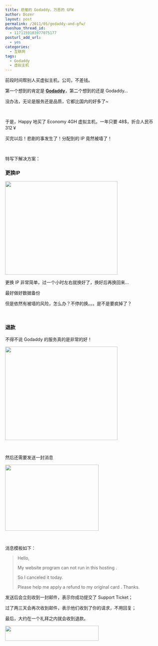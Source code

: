 ```yaml
---
title: 悲催的 Godaddy，万恶的 GFW
author: Dozer
layout: post
permalink: /2011/05/godaddy-and-gfw/
duoshuo_thread_id:
  - 1171159103977075177
posturl_add_url:
  - yes
categories:
  - 互联网
tags:
  - Godaddy
  - 虚拟主机
---
```

前段时间帮别人买虚拟主机，公司，不差钱。

第一个想到的肯定是 **<a href="http://www.godaddy.com/" target="_blank">Godaddy</a>**，第二个想到的还是 Godaddy…

没办法，无论是服务还是品质，它都比国内的好多了~

&nbsp;

于是，Happy 地买了 Economy 4GH 虚拟主机，一年只要 48$，折合人民币 312￥

买完以后！悲剧的事发生了！分配到的 IP 竟然被墙了！

&nbsp;

特写下解决方案：

<!--more-->

### 更换IP

[<img class="alignnone size-full wp-image-339" title="ip" alt="" src="http://www.dozer.cc/wp-content/uploads/2011/05/ip.gif" width="360" height="300" />][1]

更换 IP 非常简单，过一个小时左右就换好了，换好后再换回来…

最好做好数据备份

但是依然有被墙的风险，怎么办？不停的换。。。是不是要疯掉了？

&nbsp;

### 退款

不得不说 Godaddy 的服务真的是非常的好！

[<img class="alignnone size-full wp-image-340" title="cancel" alt="" src="http://www.dozer.cc/wp-content/uploads/2011/05/cancel.gif" width="360" height="300" />][2]

&nbsp;

然后还需要发送一封消息

[<img class="alignnone size-medium wp-image-341" title="support" alt="" src="http://www.dozer.cc/wp-content/uploads/2011/05/support-300x212.png" width="300" height="212" />][3]

&nbsp;

消息模板如下：

> Hello,
> 
> My website program can not run in this hosting .
> 
> So I canceled it today.
> 
> Please help me apply a refund to my original card . Thanks.

发送后会立刻收到一封邮件，表示你成功提交了 Support Ticket；

过了两三天会再次收到邮件，表示他们收到了你的请求，不用回复；

最后，大约在一个礼拜之内就会收到退款。

[<img class="alignnone size-medium wp-image-342" title="alipay" alt="" src="http://www.dozer.cc/wp-content/uploads/2011/05/alipay-300x48.png" width="300" height="48" />][4]

 [1]: http://www.dozer.cc/wp-content/uploads/2011/05/ip.gif
 [2]: http://www.dozer.cc/wp-content/uploads/2011/05/cancel.gif
 [3]: http://www.dozer.cc/wp-content/uploads/2011/05/support.png
 [4]: http://www.dozer.cc/wp-content/uploads/2011/05/alipay.png